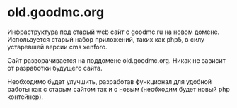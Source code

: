 # old.goodmc.org
Инфраструктура под старый web сайт с goodmc.ru на новом домене. Используется старый набор приложений, таких как php5, в силу устаревшей версии cms xenforo.

Сайт разворачивается на поддомене old.goodmc.org. Никак не зависит от разработки будущего сайта.

Необходимо будет улучшить, разработав функционал для удобной работы как с старым сайтом так и с новым (необходим будет новый php контейнер).
